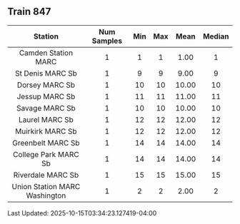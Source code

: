 ## Train 847

| Station | Num Samples | Min | Max | Mean | Median |
| :-----: | :---------: | :-: | :-: | :--: | :----: |
| Camden Station MARC | 1 | 1 | 1 | 1.00 | 1 |
| St Denis MARC Sb | 1 | 9 | 9 | 9.00 | 9 |
| Dorsey MARC Sb | 1 | 10 | 10 | 10.00 | 10 |
| Jessup MARC Sb | 1 | 11 | 11 | 11.00 | 11 |
| Savage MARC Sb | 1 | 10 | 10 | 10.00 | 10 |
| Laurel MARC Sb | 1 | 12 | 12 | 12.00 | 12 |
| Muirkirk MARC Sb | 1 | 12 | 12 | 12.00 | 12 |
| Greenbelt MARC Sb | 1 | 14 | 14 | 14.00 | 14 |
| College Park MARC Sb | 1 | 14 | 14 | 14.00 | 14 |
| Riverdale MARC Sb | 1 | 15 | 15 | 15.00 | 15 |
| Union Station MARC Washington | 1 | 2 | 2 | 2.00 | 2 |


Last Updated: 2025-10-15T03:34:23.127419-04:00